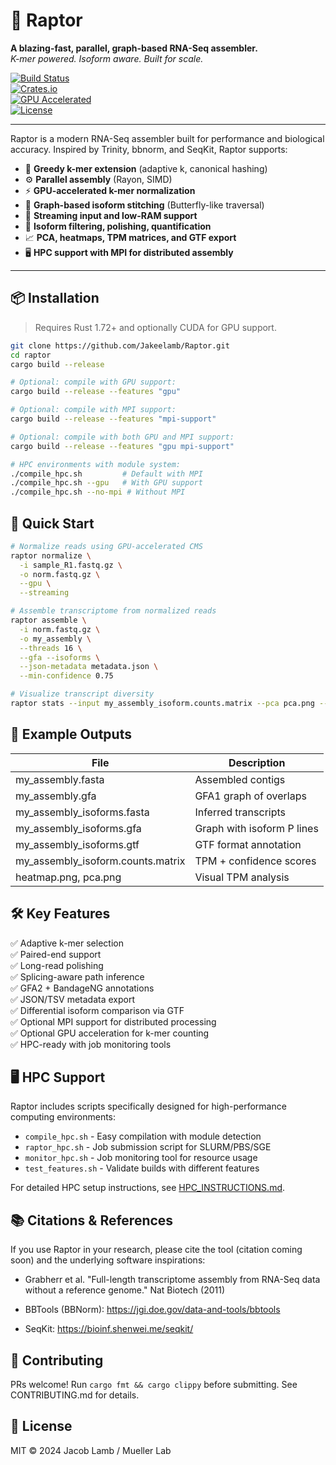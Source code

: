 # 🦖 Raptor

**A blazing-fast, parallel, graph-based RNA-Seq assembler.**  
_K-mer powered. Isoform aware. Built for scale._

[![Build Status](https://img.shields.io/github/actions/workflow/status/Jakeelamb/Raptor/build.yml?branch=main)](https://github.com/Jakeelamb/Raptor/actions)  
[![Crates.io](https://img.shields.io/crates/v/raptor)](https://crates.io/crates/raptor)  
[![GPU Accelerated](https://img.shields.io/badge/GPU-accelerated-green)](#gpu-acceleration)  
[![License](https://img.shields.io/github/license/Jakeelamb/Raptor)](./LICENSE)

---

Raptor is a modern RNA-Seq assembler built for performance and biological accuracy. Inspired by Trinity, bbnorm, and SeqKit, Raptor supports:

- 🧠 **Greedy k-mer extension** (adaptive k, canonical hashing)
- ⚙️ **Parallel assembly** (Rayon, SIMD)
- ⚡ **GPU-accelerated k-mer normalization**
- 🔗 **Graph-based isoform stitching** (Butterfly-like traversal)
- 💾 **Streaming input and low-RAM support**
- 🧬 **Isoform filtering, polishing, quantification**
- 📈 **PCA, heatmaps, TPM matrices, and GTF export**
- 🖥️ **HPC support with MPI for distributed assembly**

---

## 📦 Installation

> Requires Rust 1.72+ and optionally CUDA for GPU support.

```bash
git clone https://github.com/Jakeelamb/Raptor.git
cd raptor
cargo build --release

# Optional: compile with GPU support:
cargo build --release --features "gpu"

# Optional: compile with MPI support:
cargo build --release --features "mpi-support"

# Optional: compile with both GPU and MPI support:
cargo build --release --features "gpu mpi-support"

# HPC environments with module system:
./compile_hpc.sh         # Default with MPI
./compile_hpc.sh --gpu   # With GPU support
./compile_hpc.sh --no-mpi # Without MPI
```

## 🚀 Quick Start

```bash
# Normalize reads using GPU-accelerated CMS
raptor normalize \
  -i sample_R1.fastq.gz \
  -o norm.fastq.gz \
  --gpu \
  --streaming

# Assemble transcriptome from normalized reads
raptor assemble \
  -i norm.fastq.gz \
  -o my_assembly \
  --threads 16 \
  --gfa --isoforms \
  --json-metadata metadata.json \
  --min-confidence 0.75

# Visualize transcript diversity
raptor stats --input my_assembly_isoform.counts.matrix --pca pca.png --heatmap heatmap.png
```

## 🧪 Example Outputs

| File | Description |
|------|-------------|
| my_assembly.fasta | Assembled contigs |
| my_assembly.gfa | GFA1 graph of overlaps |
| my_assembly_isoforms.fasta | Inferred transcripts |
| my_assembly_isoforms.gfa | Graph with isoform P lines |
| my_assembly_isoforms.gtf | GTF format annotation |
| my_assembly_isoform.counts.matrix | TPM + confidence scores |
| heatmap.png, pca.png | Visual TPM analysis |

## 🛠️ Key Features

✅ Adaptive k-mer selection  
✅ Paired-end support  
✅ Long-read polishing  
✅ Splicing-aware path inference  
✅ GFA2 + BandageNG annotations  
✅ JSON/TSV metadata export  
✅ Differential isoform comparison via GTF  
✅ Optional MPI support for distributed processing  
✅ Optional GPU acceleration for k-mer counting  
✅ HPC-ready with job monitoring tools  

## 🖥️ HPC Support

Raptor includes scripts specifically designed for high-performance computing environments:

- `compile_hpc.sh` - Easy compilation with module detection
- `raptor_hpc.sh` - Job submission script for SLURM/PBS/SGE
- `monitor_hpc.sh` - Job monitoring tool for resource usage
- `test_features.sh` - Validate builds with different features

For detailed HPC setup instructions, see [HPC_INSTRUCTIONS.md](./HPC_INSTRUCTIONS.md).

## 📚 Citations & References

If you use Raptor in your research, please cite the tool (citation coming soon) and the underlying software inspirations:

- Grabherr et al. "Full-length transcriptome assembly from RNA-Seq data without a reference genome." Nat Biotech (2011)

- BBTools (BBNorm): https://jgi.doe.gov/data-and-tools/bbtools

- SeqKit: https://bioinf.shenwei.me/seqkit/

## 🤝 Contributing

PRs welcome! Run `cargo fmt && cargo clippy` before submitting.
See CONTRIBUTING.md for details.

## 🧠 License

MIT © 2024 Jacob Lamb / Mueller Lab 
